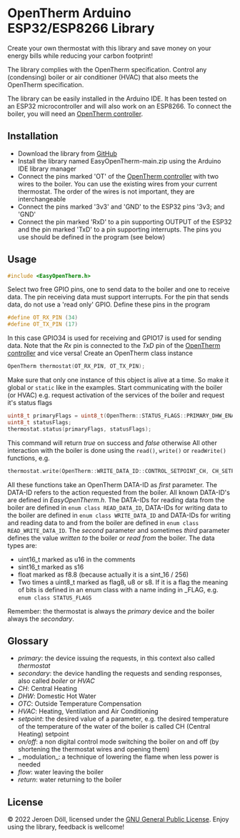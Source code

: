 # OpenTherm Arduino ESP32/ESP8266 Library

Create your own thermostat with this library and save money on your energy bills while reducing your carbon footprint!

The library complies with the OpenTherm specification. Control any (condensing) boiler or air conditioner (HVAC) that also meets the OpenTherm specification.

The library can be easily installed in the Arduino IDE. It has been tested on an ESP32 microcontroller and will also work on an ESP8266.
To connect the boiler, you will need an [OpenTherm controller](https://www.tindie.com/products/jeroen88).

## Installation
- Download the library from [GitHub](https://github.com/Jeroen88/EasyOpenTherm/archive/refs/heads/main.zip)
- Install the library named EasyOpenTherm-main.zip using the Arduino IDE library manager
- Connect the pins marked 'OT' of the [OpenTherm controller](https://www.tindie.com/products/jeroen88) with two wires to the boiler. You can use the existing wires from your current thermostat. The order of the wires is not important, they are interchangeable
- Connect the pins marked '3v3' and 'GND' to the ESP32 pins '3v3;  and 'GND'
- Connect the pin marked 'RxD' to a pin supporting OUTPUT of the ESP32 and the pin marked 'TxD' to a pin supporting interrupts. The pins you use should be defined in the program (see below)

## Usage
```cpp
#include <EasyOpenTherm.h>
```
Select two free GPIO pins, one to send data to the boiler and one to receive data. The pin receiving data must support interrupts. For the pin that sends data, do not use a 'read only' GPIO. Define these pins in the program
```cpp
#define OT_RX_PIN (34)
#define OT_TX_PIN (17)
```
In this case GPIO34 is used for receiving and GPIO17 is used for sending data. Note that the *Rx* pin is connected to the *TxD* pin of the [OpenTherm controller](https://www.tindie.com/products/jeroen88) and vice versa!
Create an OpenTherm class instance 
```cpp
OpenTherm thermostat(OT_RX_PIN, OT_TX_PIN);
```
Make sure that only one instance of this object is alive at a time. So make it global or ```static``` like in the examples.
Start communicating with the boiler (or HVAC) e.g. request activation of the services of the boiler and request it's status flags
```cpp
uint8_t primaryFlags = uint8_t(OpenTherm::STATUS_FLAGS::PRIMARY_DHW_ENABLE) | uint8_t(OpenTherm::STATUS_FLAGS::PRIMARY_CH_ENABLE) | uint8_t(OpenTherm::STATUS_FLAGS::PRIMARY_COOLING_ENABLE) | uint8_t(OpenTherm::STATUS_FLAGS::PRIMARY_OTC_ENABLE);
uint8_t statusFlags;
thermostat.status(primaryFlags, statusFlags);
```
This command will return _true_ on success and _false_ otherwise
All other interaction with the boiler is done using the ```read()```, ```write()``` or ```readWrite()``` functions, e.g.
```cpp
thermostat.write(OpenTherm::WRITE_DATA_ID::CONTROL_SETPOINT_CH, CH_SETPOINT)
```
All these functions take an OpenTherm DATA-ID as _first_ parameter. The DATA-ID refers to the action requested from the boiler. All known DATA-ID's are defined in _EasyOpenTherm.h_. The DATA-IDs for reading data from the boiler are defined in ```enum class READ_DATA_ID```, DATA-IDs for writing data to the boiler are defined in ```enum class WRITE_DATA_ID``` and DATA-IDs for writing and reading data to and from the boiler are defined in ```enum class    READ_WRITE_DATA_ID```. The _second_ parameter and sometimes _third_ parameter defines the value _written to_ the boiler or _read from_ the boiler. The data types are:
- uint16_t marked as u16 in the comments
- sint16_t marked as s16
- float marked as f8.8 (because actually it is a sint_16 / 256)
- Two times a uint8_t marked as flag8, u8 or s8. If it is a flag the meaning of bits is defined in an enum class with a name inding in _FLAG, e.g. ```enum class STATUS_FLAGS```

Remember: the thermostat is always the _primary_ device and the boiler always the _secondary_.

## Glossary
- _primary_: the device issuing the requests, in this context also called _thermostat_
- _secondary_: the device handling the requests and sending responses, also called _boiler_ or _HVAC_
- _CH_: Central Heating
- _DHW_: Domestic Hot Water
- _OTC_: Outside Temperature Compensation
- _HVAC_: Heating, Ventilation and Air Conditioning
- _setpoint_: the desired value of a parameter, e.g. the desired temperature of the temperature of the water of the boiler is called CH (Central Heating) setpoint
- _on/off_: a non digital control mode switching the boiler on and off (by shortening the thermostat wires and opening them)
- _ modulation_: a technique of lowering the flame when less power is needed
- _flow_: water leaving the boiler
- _return_: water returning to the boiler


## License
© 2022 Jeroen Döll, licensed under the [GNU General Public License](https://www.gnu.org/licenses/gpl-3.0.html). Enjoy using the library, feedback is wellcome!



